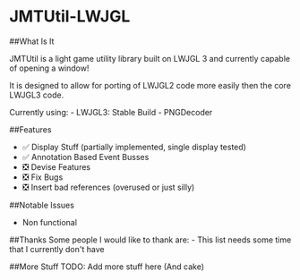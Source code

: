 JMTUtil-LWJGL
==========

##What Is It

JMTUtil is a light game utility library built on LWJGL 3 and currently capable of opening a window!

It is designed to allow for porting of LWJGL2 code more easily then the core LWJGL3 code.

Currently using:
	- LWJGL3: Stable Build 
	- PNGDecoder

##Features
- :white_check_mark: Display Stuff (partially implemented, single display tested)
- :white_check_mark: Annotation Based Event Busses
- :negative_squared_cross_mark: Devise Features
- :negative_squared_cross_mark: Fix Bugs
- :negative_squared_cross_mark: Insert bad references (overused or just silly)

##Notable Issues
- Non functional

##Thanks
Some people I would like to thank are:
	- This list needs some time that I currently don't have

##More Stuff
TODO: Add more stuff here (And cake)